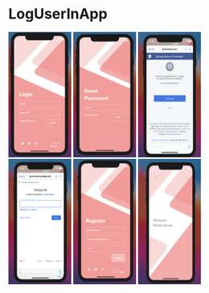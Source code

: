# LogUserInApp

<img src="LogUserApp.1.png" width="125" height="250" > <img src="LogUserApp.2.png" width="125" height="250" > <img src="LogUserApp.3.png" width="125" height="250" > <img src="LogUserApp.4.png" width="125" height="250" > <img src="LogUserApp.5.png" width="125" height="250" > <img src="LogUserApp.6.png" width="125" height="250" >


